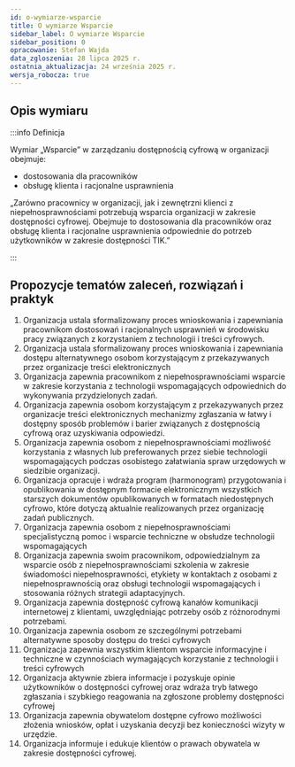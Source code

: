 ```yaml
---
id: o-wymiarze-wsparcie
title: O wymiarze Wsparcie
sidebar_label: O wymiarze Wsparcie
sidebar_position: 0
opracowanie: Stefan Wajda
data_zgloszenia: 28 lipca 2025 r.
ostatnia_aktualizacja: 24 września 2025 r.
wersja_robocza: true
---
```


## Opis wymiaru

:::info Definicja

Wymiar „Wsparcie” w zarządzaniu dostępnością cyfrową w organizacji obejmuje:

- dostosowania dla pracowników
- obsługę klienta i racjonalne usprawnienia

„Zarówno pracownicy w organizacji, jak i zewnętrzni klienci z niepełnosprawnościami potrzebują wsparcia organizacji w zakresie dostępności cyfrowej. Obejmuje to dostosowania dla pracowników oraz obsługę klienta i racjonalne usprawnienia odpowiednie do potrzeb użytkowników w zakresie dostępności TIK.”

:::


## Propozycje tematów zaleceń, rozwiązań i praktyk
	
1. Organizacja ustala sformalizowany proces wnioskowania i zapewniania pracownikom dostosowań i racjonalnych usprawnień w środowisku pracy związanych z korzystaniem z technologii i treści cyfrowych.
2. Organizacja ustala sformalizowany proces wnioskowania i zapewniania dostępu alternatywnego osobom korzystającym z przekazywanych przez organizacje treści elektronicznych
3. Organizacja zapewnia pracownikom z niepełnosprawnościami wsparcie w zakresie korzystania z technologii wspomagających odpowiednich do wykonywania przydzielonych zadań.
4. Organizacja zapewnia osobom korzystającym z przekazywanych przez organizacje treści elektronicznych mechanizmy zgłaszania w łatwy i dostępny sposób problemów i barier związanych z dostępnością cyfrową oraz uzyskiwania odpowiedzi.
5. Organizacja zapewnia osobom z niepełnosprawnościami możliwość korzystania z własnych lub preferowanych przez siebie technologii wspomagających podczas osobistego załatwiania spraw urzędowych w siedzibie organizacji.
6. Organizacja opracuje i wdraża program (harmonogram) przygotowania i opublikowania w dostępnym formacie elektronicznym wszystkich starszych dokumentów opublikowanych w formatach niedostępnych cyfrowo, które dotyczą aktualnie realizowanych przez organizację zadań publicznych.
7. Organizacja zapewnia osobom z niepełnosprawnościami specjalistyczną pomoc i wsparcie techniczne w obsłudze technologii wspomagających
8. Organizacja zapewnia swoim pracownikom, odpowiedzialnym za wsparcie osób z niepełnosprawnościami szkolenia w zakresie świadomości niepełnosprawności, etykiety w kontaktach z osobami z niepełnosprawnością oraz obsługi technologii wspomagających i stosowania różnych strategii adaptacyjnych.
9. Organizacja zapewnia dostępność cyfrową kanałów komunikacji internetowej z klientami, uwzględniając potrzeby osób z różnorodnymi potrzebami.
10. Organizacja zapewnia osobom ze szczególnymi potrzebami alternatywne sposoby dostępu do treści cyfrowych
11. Organizacja zapewnia wszystkim klientom wsparcie informacyjne i techniczne w czynnościach wymagających korzystanie z technologii i treści cyfrowych
12. Organizacja aktywnie zbiera informacje i pozyskuje opinie użytkowników o dostępności cyfrowej oraz wdraża tryb łatwego zgłaszania i szybkiego reagowania na zgłoszone problemy dostępności cyfrowej
13. Organizacja zapewnia obywatelom dostępne cyfrowo możliwości złożenia wniosków, opłat i uzyskania decyzji bez konieczności wizyty w urzędzie.
14. Organizacja informuje i edukuje klientów o prawach obywatela w zakresie dostępności cyfrowej.	